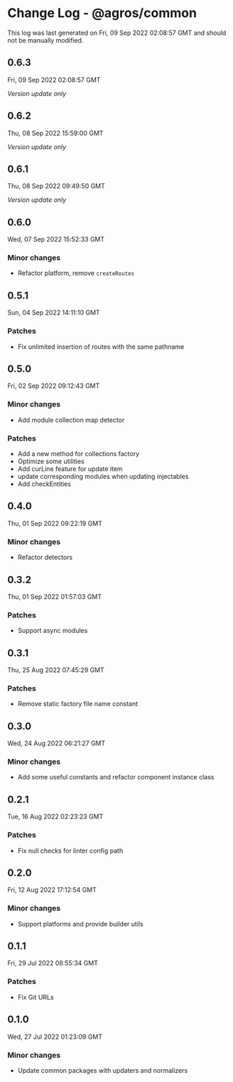 # Change Log - @agros/common

This log was last generated on Fri, 09 Sep 2022 02:08:57 GMT and should not be manually modified.

## 0.6.3
Fri, 09 Sep 2022 02:08:57 GMT

_Version update only_

## 0.6.2
Thu, 08 Sep 2022 15:59:00 GMT

_Version update only_

## 0.6.1
Thu, 08 Sep 2022 09:49:50 GMT

_Version update only_

## 0.6.0
Wed, 07 Sep 2022 15:52:33 GMT

### Minor changes

- Refactor platform, remove `createRoutes`

## 0.5.1
Sun, 04 Sep 2022 14:11:10 GMT

### Patches

- Fix unlimited insertion of routes with the same pathname

## 0.5.0
Fri, 02 Sep 2022 09:12:43 GMT

### Minor changes

- Add module collection map detector

### Patches

- Add a new method for collections factory
- Optimize some utilities
- Add curLine feature for update item
- update corresponding modules when updating injectables
- Add checkEntities

## 0.4.0
Thu, 01 Sep 2022 09:22:19 GMT

### Minor changes

- Refactor detectors

## 0.3.2
Thu, 01 Sep 2022 01:57:03 GMT

### Patches

- Support async modules

## 0.3.1
Thu, 25 Aug 2022 07:45:29 GMT

### Patches

- Remove static factory file name constant

## 0.3.0
Wed, 24 Aug 2022 06:21:27 GMT

### Minor changes

- Add some useful constants and refactor component instance class

## 0.2.1
Tue, 16 Aug 2022 02:23:23 GMT

### Patches

- Fix null checks for linter config path

## 0.2.0
Fri, 12 Aug 2022 17:12:54 GMT

### Minor changes

- Support platforms and provide builder utils

## 0.1.1
Fri, 29 Jul 2022 08:55:34 GMT

### Patches

- Fix Git URLs

## 0.1.0
Wed, 27 Jul 2022 01:23:09 GMT

### Minor changes

- Update common packages with updaters and normalizers

